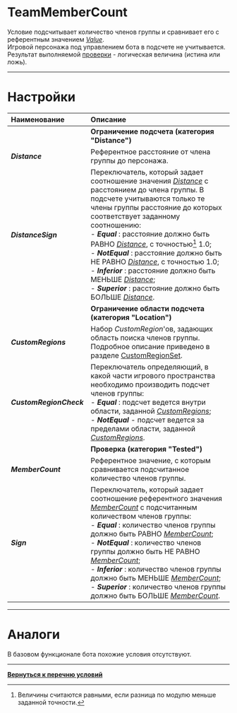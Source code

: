# **TeamMemberCount**

Условие подсчитывает количество членов группы и сравнивает его с референтным значением [*Value*](!ref-Value  "Опция 'Value'").<br/>
Игровой персонажа под управлением бота в подсчете не учитывается. <br/>
Результат выполняемой [проверки](#ref-Tested "Заданной группой опций 'Tested'") - логическая величина (истина или ложь).

---

# **Настройки**

| **Наименование** | **Описание** 
|:-----------------|:-------------
|| **Ограничение подсчета (категория "Distance")**
|<a name ="ref-Distance">***Distance***</a> | Референтное расстояние от члена группы до персонажа. 
|<a name ="ref-DistanceSign">***DistanceSign***</a> | Переключатель, который задает соотношение значения [*Distance*](!ref-Distance) с расстоянием до члена группы. В подсчете учитываются только те члены группы расстояние до которых соответствует заданному соотношению:<br/>- ***Equal*** : расстояние должно быть РАВНО [*Distance*](!ref-Distance), с точностью[^1] 1.0;<br/>- ***NotEqual*** : расстояние  должно быть НЕ РАВНО [*Distance*](!ref-Distance), с точностью 1.0;<br/>- ***Inferior*** : расстояние  должно быть МЕНЬШЕ [*Distance*](!ref-Distance);<br/>- ***Superior*** : расстояние должно быть БОЛЬШЕ [*Distance*](!ref-Distance).
|| **Ограничение области подсчета (категория "Location")**
|<a name ="ref-CustomRegions">***CustomRegions***</a> | Набор *CustomRegion*'ов, задающих область поиска членов группы. Подробное описание приведено в разделе [CustomRegionSet](../../General/CustomRegionSet-RU.md).
|<a name ="ref-CustomRegionCheck">***CustomRegionCheck***</a>|Переключатель определяющий, в какой части игрового пространства необходимо производить подсчет членов группы:<br/>- ***Equal*** : подсчет ведется внутри области, заданной [*CustomRegions*](#ref-CustomRegions);<br/>- ***NotEqual*** - подсчет ведется за пределами области, заданной [*CustomRegions*](#ref-CustomRegions).
|| <a name ="ref-Tested"></a> **Проверка (категория "Tested")**
|<a name ="ref-MemberCount">***MemberCount***</a> | Референтное значение, с которым сравнивается подсчитанное количество членов группы.
|<a name ="ref-Sign">***Sign***</a> | Переключатель, который задает соотношение референтного значения [*MemberCount*](!ref-MemberCount) с подсчитанным количеством членов группы:<br/>- ***Equal*** : количество членов группы должно быть РАВНО [*MemberCount*](!ref-MemberCount);<br/>- ***NotEqual*** : количество членов группы должно быть НЕ РАВНО [*MemberCount*](!ref-MemberCount);<br/>- ***Inferior*** : количество членов группы должно быть МЕНЬШЕ [*MemberCount*](!ref-MemberCount);<br/>- ***Superior*** : количество членов группы должно быть БОЛЬШЕ [*MemberCount*](!ref-MemberCount).


[^1]: Величины считаются равными, если разница по модулю меньше заданной точности.

---

# **Аналоги**
В базовом функционале бота похожие условия отсутствуют.

---

[**Вернуться к перечню условий**](../EntityTools-QuesterExtensions-RU.md)